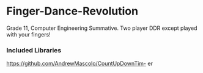 # Finger-Dance-Revolution
Grade 11, Computer Engineering Summative. Two player DDR except played with your fingers!

### Included Libraries
https://github.com/AndrewMascolo/CountUpDownTim- er
